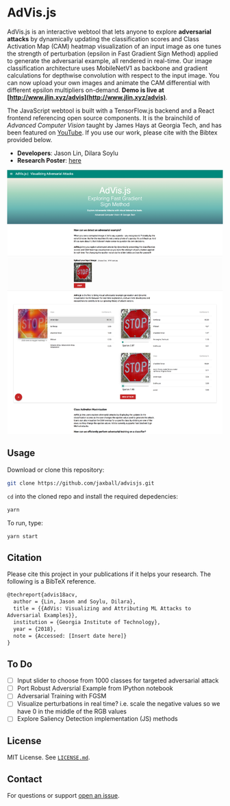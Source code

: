 # AdVis.js

AdVis.js is an interactive webtool that lets anyone to explore **adversarial attacks** by dynamically updating the classification scores and Class Activation Map (CAM) heatmap visualization of an input image as one tunes the strength of perturbation (epsilon in Fast Gradient Sign Method) applied to generate the adversarial example, all rendered in real-time. Our image classification architecture uses MobileNetV1 as backbone and gradient calculations for depthwise convolution with respect to the input image. You can now upload your own images and animate the CAM differential with different epsilon multipliers on-demand. **Demo is live at [http://www.jlin.xyz/advis](http://www.jlin.xyz/advis)**.

The JavaScript webtool is built with a TensorFlow.js backend and a React frontend referencing open source components. It is the brainchild of *Advanced Computer Vision* taught by James Hays at Georgia Tech, and has been featured on [YouTube](https://www.youtube.com/watch?v=JjlV62_kGUc). If you use our work, please cite with the Bibtex provided below.

- **Developers**: Jason Lin, Dilara Soylu
- **Research Poster**: [here](http://www.jlin.xyz/papers/advis_poster_v2.pdf)

![Screenshot](public/thumbnail.png)

 
## Usage

Download or clone this repository:


```bash
git clone https://github.com/jaxball/advisjs.git
```

`cd` into the cloned repo and install the required depedencies:

```bash
yarn

```

To run, type:

```bash
yarn start

```

## Citation
Please cite this project in your publications if it helps your research. The following is a BibTeX reference.
```
@techreport{advis18acv,
  author = {Lin, Jason and Soylu, Dilara},
  title = {{AdVis: Visualizing and Attributing ML Attacks to Adversarial Examples}},
  institution = {Georgia Institute of Technology},
  year = {2018},
  note = {Accessed: [Insert date here]}
}
```

## To Do

- [ ] Input slider to choose from 1000 classes for targeted adversarial attack 
- [ ] Port Robust Adversrial Example from IPython notebook
- [ ] Adversarial Training with FGSM
- [ ] Visualize perturbations in real time? i.e. scale the negative values so we have 0 in the middle of the RGB values
- [ ] Explore Saliency Detection implementation (JS) methods

## License

MIT License. See [`LICENSE.md`](LICENSE.md).

## Contact

For questions or support [open an issue][issues].

[issues]: https://github.com/jaxball/advis.js/issues "Issues"
